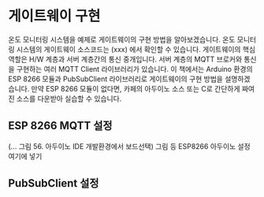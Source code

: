 # 게이트웨이 구현
온도 모니터링 시스템을 예제로 게이트웨이의 구현 방법을 알아보겠습니다. 온도 모니터링 시스템의 게이트웨이 소스코드는 (xxx) 에서 확인할 수 있습니다. 
게이트웨이의 핵심 역할은 H/W 계층과 서버 계층간의 통신 중개입니다. 서버 계층의 MQTT 브로커와 통신을 구현하는 여러 MQTT Client 라이브러리가 있습니다. 
이 책에서는 Arduino 환경의 ESP 8266 모듈과 PubSubClient 라이브러리로 게이트웨이의 구현 방법을 설명하겠습니다.  만약 ESP 8266 모듈이 없다면, 카페의 아두이노 소스 또는 C로 간단하게 짜여진 소스를 다운받아 실습할 수 있습니다.


## ESP 8266 MQTT 설정
(... 그림 56. 아두이노 IDE 개발환경에서 보드선택) 그림 등 ESP8266 아두이노 설정 여기에 넣기



## PubSubClient 설정

